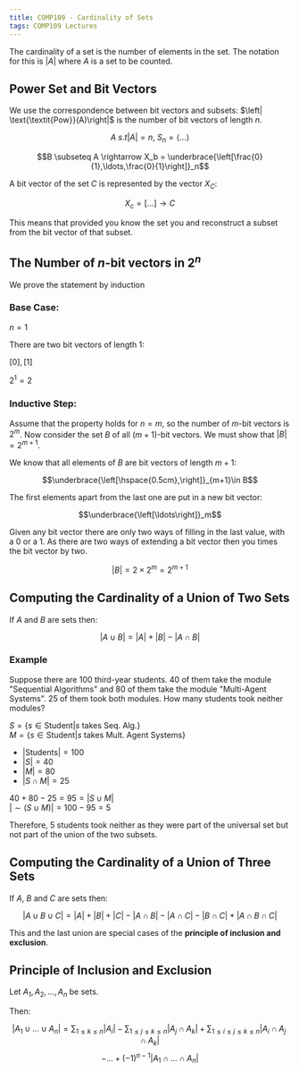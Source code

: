 ```yaml
---
title: COMP109 - Cardinality of Sets
tags: COMP109 Lectures
---
```

The cardinality of a set is the number of elements in the set. The notation for this is $|A|$ where $A$ is a set to be counted.

## Power Set and Bit Vectors
We use the correspondence between bit vectors and subsets: $\left| \text{\textit{Pow}}(A)\right|$ is the number of bit vectors of length $n$.

$$A\ s.t \left| A \right| = n,\ S_n = \langle\ldots\rangle$$

$$B \subseteq A \rightarrow X_b = \underbrace{\left[\frac{0}{1},\ldots,\frac{0}{1}\right]}_n$$

A bit vector of the set $C$ is represented by the vector $X_C$:

$$X_c=\left[\ldots\right] \rightarrow C$$

This means that provided you know the set you and reconstruct a subset from the bit vector of that subset.

## The Number of $n$-bit vectors in $2^n$
We prove the statement by induction
### Base Case:
$n=1$

There are two bit vectors of length 1:

$\left[0\right], \left[1\right]$

$2^1=2$

### Inductive Step:
Assume that the property holds for $n=m$, so the number of $m$-bit vectors is $2^m$. Now consider the set $B$ of all $(m+1)$-bit vectors. We must show that $\left|B\right|=2^{m+1}$.

We know that all elements of $B$ are bit vectors of length $m+1$:

$$\underbrace{\left[\hspace{0.5cm},\right]}_{m+1}\in B$$

The first elements apart from the last one are put in a new bit vector:

$$\underbrace{\left[\ldots\right]}_m$$

Given any bit vector there are only two ways of filling in the last value, with a 0 or a 1. As there are two ways of extending a bit vector then you times the bit vector by two.

$$\left| B \right| = 2 \times 2^m = 2^{m+1}$$

## Computing the Cardinality of a Union of Two Sets
If $A$ and $B$ are sets then:

$$\left| A \cup B \right| = \left| A \right| + \left| B \right| - \left| A\cap B \right|$$

### Example
Suppose there are 100 third-year students. 40 of them take the module "Sequential Algorithms" and 80 of them take the module "Multi-Agent Systems". 25 of them took both modules. How many students took neither modules?

$S=\{s\in \text{Student} | s \text{ takes Seq. Alg.}\}$  
$M=\{s\in \text{Student} | s \text{ takes Mult. Agent Systems}\}$

* $|\text{Students}| =100$
* $|S|=40$
* $|M| = 80$
* $|S\cap M| =25$

$40+80-25=95=|S\cup M|$  
$|\sim(S\cup M)|=100-95=5$

Therefore, 5 students took neither as they were part of the universal set but not part of the union of the two subsets.

## Computing the Cardinality of a Union of Three Sets
If $A$, $B$ and $C$ are sets then:

$$|A\cup B \cup C|= |A| +|B| + |C| - |A\cap B|-|A\cap C| - |B\cap C| + |A\cap B\cap C|$$

This and the last union are special cases of the **principle of inclusion and exclusion**.

## Principle of Inclusion and Exclusion
Let $A_1,A_2,\ldots,A_n$ be sets.

Then:

$$\left|A_1\cup\ldots\cup A_n\right|=\sum_{1\leq k\leq n} \left|A_i\right|-\sum_{1\leq j\leq k\leq n} \left|A_j \cap A_k\right|+\sum_{1\leq i\leq j\leq k\leq n} \left|A_i \cap A_j \cap A_k\right|$$
$$-...+(-1)^{n-1}\left|A_1\cap\ldots\cap A_n\right|$$
